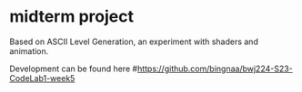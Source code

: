 # midterm project

Based on ASCII Level Generation, an experiment with shaders and animation.

Development can be found here #https://github.com/bingnaa/bwj224-S23-CodeLab1-week5
